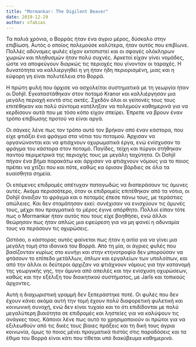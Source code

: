 ```yaml
---
title: "Mormankar: The Digilent Beaver"
date: 2019-12-29
author: sfakias
---
```


Τα παλιά χρόνια, ο Βορράς ήταν ένα άγριο μέρος, δύσκολο στην επιβίωση. Αυτός ο
οποίος πολεμούσε καλύτερα, ήταν αυτός που επιβίωνε. Πολλές αδύναμες φυλές
είχαν εκτοπιστεί και οι σφαγές ολόκληρων χωριών και πληθυσμών ήταν πολύ
συχνές. Αρκετοί είχαν γίνει νομάδες, ώστε να αποφεύγουν διαρκώς τις περιοχές
που γίνονταν οι ταραχές. Η δυνατότητα να καλλιεργηθεί η γη ήταν ήδη
περιορισμένη, μιας και η εύφορη γη είναι πολυτέλεια στο Βορρά.



Η πρώτη φυλή που άρχισε να ασχολείται συστηματικά με τη γεωργία ήταν οι
Dohjil. Εγκαταστάθηκαν στον ποταμό Kranor και καλλιέργησαν μια μεγάλη περιοχή
κοντά στις ακτές. Σχεδόν όλοι οι γείτονές τους τους επιτέθηκαν και πολύ
σύντομα κατέληξαν να πολεμούν καθημερινά για να κερδίσουν αυτά που με τόσο
κόπο είχαν σπείρει. Έπρεπε να βρουν έναν τρόπο επιβίωσης προτού να είναι αργά.  

Οι σάγκες λένε πως τον τρόπο αυτό τον βρήκαν από έναν κάστορα, που είχε
φτιάξει ένα φράγμα στα νότια του ποταμού. Άρχισαν να οργανώνονται και να
φτιάχνουν οχυρωματικά έργα, ενώ ενίσχυσαν το φράγμα του κάστορα στον ποταμό.
Παγίδες, τείχη και πύργοι στήθηκαν παντού περιμετρικά της περιοχής τους με
μεγάλη ταχύτητα. Οι Dohjil πήγαν ένα βήμα παρακάτω και άρχισαν να φτιάχνουν
νόμους για το ποιος πρέπει να χτίζει που και πότε, καθώς κα όρισαν βάρδιες σε
όλα τα ευαίσθητα σημεία.  

Οι επόμενες επιδρομές απέτυχαν παταγωδώς να διαπεράσουν τις άμυνες αυτές.
Ακόμα περισσότερο, όταν οι επιδρομείς επιτέθηκαν από τα νότια, οι Dohjil
άνοιξαν το φράγμα και ο ποταμός έπεσε πάνω τους, με τεράστιες απώλειες. Και
δεν σταμάτησαν εκεί: συνέχισαν να ενισχύουν τις άμυνές τους, μέχρι που
πραγματικά το μέρος έγινε απόρθητο. Πολλοί είπαν τότε πως ο Mormankar ήταν
αυτός που τους είχε βοηθήσει, ενώ άλλοι θεώρησαν πως ήταν απλώς μια εφεύρεση
για να μη φανεί η αδυναμία τους να περάσουν τις οχυρώσεις.  

Ωστόσο, ο κάστορας αυτός φαίνεται πως ήταν η αιτία για να γίνει μια μεγάλη
τομή στα ιδανικά του Βορρά. Από τη μία, οι άγριες φυλές που βασίζονταν κυρίως
στο κυνήγι και στην κτηνοτροφία δεν μπορούσαν να φτάσουν το επίπεδο μετάλλων,
όπλων και εργαλείων των υπολοίπων, και από την άλλοι οι δεύτεροι άρχιζαν να
φτιάχνουν νόμους για την κατανομή της γεωργικής γης, την άμυνα από απειλές και
την ενίσχυση οχυρώσεων, καθώς και την εξέλιξη του διοικητικού συστήματος, με
Jarls και τοπικούς άρχοντες.  

Αυτή η διαχωριστική γραμμή δεν ξεπεράστηκε ποτέ. Οι φυλές που δεν έχουν κάνει
ακόμα αυτή την τομή έχουν πολύ διαφορετική φυλετική και κοινωνική συνοχή, ενώ
δεν είναι τυχαίο και το ότι επιδίδονται με πολύ μεγαλύτερη βιαιότητα σε
επιδρομές και ληστείες για να καλύψουν τις ανάγκες τους. Κάποιοι λένε πως αυτό
το χρησιμοποιούν οι πρώτοι για να εξιλεωθούν από τις δικές τους βίαιες πράξεις
και τη δική τους άγρια κοινωνία, όμως το ποιος μένει πραγματικά πιστός στις
παραδόσεις και τα έθιμα του Βορρά είναι κάτι που τίθεται υπό διακύβευμα
καθημερινά.

